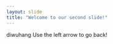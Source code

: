 ```yaml
---
layout: slide
title: "Welcome to our second slide!"
---
```

diwuhang
Use the left arrow to go back!
